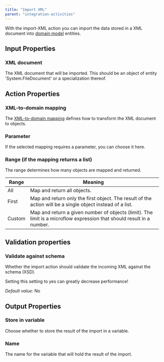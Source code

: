 ```yaml
---
title: "Import XML"
parent: "integration-activities"
---
```



With the import-XML action you can import the data stored in a XML document into [domain model](domain-model) entities.

## Input Properties

### XML document

The XML document that will be imported. This should be an object of entity 'System.FileDocument' or a specialization thereof.

## Action Properties

### XML-to-domain mapping

The [XML-to-domain mapping](xml-to-domain-mappings) defines how to transform the XML document to objects.

### Parameter

If the selected mapping requires a parameter, you can choose it here.

### Range (if the mapping returns a list)

The range determines how many objects are mapped and returned.

<table><thead><tr><th class="confluenceTh">Range</th><th class="confluenceTh">Meaning</th></tr></thead><tbody><tr><td class="confluenceTd">All</td><td class="confluenceTd">Map and return all objects.</td></tr><tr><td class="confluenceTd">First</td><td class="confluenceTd">Map and return only the first object. The result of the action will be a single object instead of a list.</td></tr><tr><td class="confluenceTd">Custom</td><td class="confluenceTd">Map and return a given number of objects (limit). The limit is a microflow expression that should result in a number.</td></tr></tbody></table>

## Validation properties

### Validate against schema

Whether the import action should validate the incoming XML against the schema (XSD).

Setting this setting to yes can greatly decrease performance!

_Default value:_ No

## Output Properties

### Store in variable

Choose whether to store the result of the import in a variable.

### Name

The name for the variable that will hold the result of the import.
